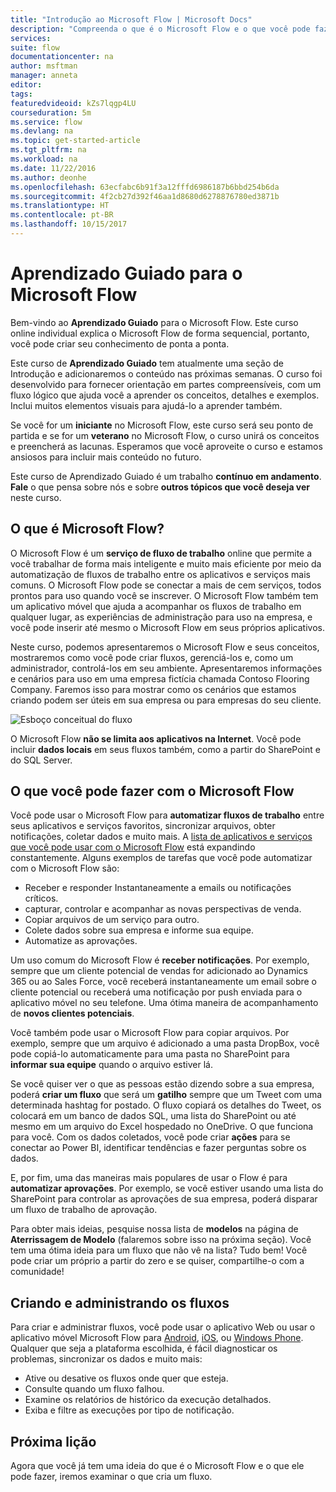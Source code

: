 ```yaml
---
title: "Introdução ao Microsoft Flow | Microsoft Docs"
description: "Compreenda o que é o Microsoft Flow e o que você pode fazer com ele."
services: 
suite: flow
documentationcenter: na
author: msftman
manager: anneta
editor: 
tags: 
featuredvideoid: kZs7lqgp4LU
courseduration: 5m
ms.service: flow
ms.devlang: na
ms.topic: get-started-article
ms.tgt_pltfrm: na
ms.workload: na
ms.date: 11/22/2016
ms.author: deonhe
ms.openlocfilehash: 63ecfabc6b91f3a12fffd6986187b6bbd254b6da
ms.sourcegitcommit: 4f2cb27d392f46aa1d8680d6278876780ed3871b
ms.translationtype: HT
ms.contentlocale: pt-BR
ms.lasthandoff: 10/15/2017
---
```

# <a name="guided-learning-for-microsoft-flow"></a>Aprendizado Guiado para o Microsoft Flow
Bem-vindo ao **Aprendizado Guiado** para o Microsoft Flow. Este curso online individual explica o Microsoft Flow de forma sequencial, portanto, você pode criar seu conhecimento de ponta a ponta.

Este curso de  **Aprendizado Guiado** tem atualmente uma seção de Introdução e adicionaremos o conteúdo nas próximas semanas. O curso foi desenvolvido para fornecer orientação em partes compreensíveis, com um fluxo lógico que ajuda você a aprender os conceitos, detalhes e exemplos. Inclui muitos elementos visuais para ajudá-lo a aprender também.

Se você for um **iniciante** no Microsoft Flow, este curso será seu ponto de partida e se for um **veterano** no Microsoft Flow, o curso unirá os conceitos e preencherá as lacunas. Esperamos que você aproveite o curso e estamos ansiosos para incluir mais conteúdo no futuro.

Este curso de Aprendizado Guiado é um trabalho **contínuo em andamento**.  **Fale** o que pensa sobre nós e sobre **outros tópicos que você deseja ver** neste curso.

## <a name="what-is-microsoft-flow"></a>O que é Microsoft Flow?
O Microsoft Flow é um **serviço de fluxo de trabalho** online que permite a você trabalhar de forma mais inteligente e muito mais eficiente por meio da automatização de fluxos de trabalho entre os aplicativos e serviços mais comuns.  O Microsoft Flow pode se conectar a mais de cem serviços, todos prontos para uso quando você se inscrever. O Microsoft Flow também tem um aplicativo móvel que ajuda a acompanhar os fluxos de trabalho em qualquer lugar, as experiências de administração para uso na empresa, e você pode inserir até mesmo o Microsoft Flow em seus próprios aplicativos.

Neste curso, podemos apresentaremos o Microsoft Flow e seus conceitos, mostraremos como você pode criar fluxos, gerenciá-los e, como um administrador, controlá-los em seu ambiente. Apresentaremos informações e cenários para uso em uma empresa fictícia chamada Contoso Flooring Company.  Faremos isso para mostrar como os cenários que estamos criando podem ser úteis em sua empresa ou para empresas do seu cliente.

![Esboço conceitual do fluxo](./media/learning-introducing-flow/flow-conceptual.png)

O Microsoft Flow **não se limita aos aplicativos na Internet**.  Você pode incluir **dados locais** em seus fluxos também, como a partir do SharePoint e do SQL Server.

## <a name="what-you-can-do-with-microsoft-flow"></a>O que você pode fazer com o Microsoft Flow
 Você pode usar o Microsoft Flow para **automatizar fluxos de trabalho** entre seus aplicativos e serviços favoritos, sincronizar arquivos, obter notificações, coletar dados e muito mais.  A [lista de aplicativos e serviços que você pode usar com o Microsoft Flow](https://flow.microsoft.com/services/) está expandindo constantemente.  Alguns exemplos de tarefas que você pode automatizar com o Microsoft Flow são:

* Receber e responder Instantaneamente a emails ou notificações críticos.
* capturar, controlar e acompanhar as novas perspectivas de venda.
* Copiar arquivos de um serviço para outro.
* Colete dados sobre sua empresa e informe sua equipe.
* Automatize as aprovações.

Um uso comum do Microsoft Flow é **receber notificações**. Por exemplo, sempre que um cliente potencial de vendas for adicionado ao Dynamics 365 ou ao Sales Force, você receberá instantaneamente um email sobre o cliente potencial ou receberá uma notificação por push enviada para o aplicativo móvel no seu telefone. Uma ótima maneira de acompanhamento de **novos clientes potenciais**.

Você também pode usar o Microsoft Flow para copiar arquivos. Por exemplo, sempre que um arquivo é adicionado a uma pasta DropBox, você pode copiá-lo automaticamente para uma pasta no SharePoint para **informar sua equipe** quando o arquivo estiver lá.

Se você quiser ver o que as pessoas estão dizendo sobre a sua empresa, poderá **criar um fluxo** que será um **gatilho** sempre que um Tweet com uma determinada hashtag for postado. O fluxo copiará os detalhes do Tweet, os colocará em um banco de dados SQL, uma lista do SharePoint ou até mesmo em um arquivo do Excel hospedado no OneDrive. O que funciona para você. Com os dados coletados, você pode criar **ações** para se conectar ao Power BI, identificar tendências e fazer perguntas sobre os dados.

E, por fim, uma das maneiras mais populares de usar o Flow é para **automatizar aprovações**. Por exemplo, se você estiver usando uma lista do SharePoint para controlar as aprovações de sua empresa, poderá disparar um fluxo de trabalho de aprovação.

Para obter mais ideias, pesquise nossa lista de **modelos** na página de **Aterrissagem de Modelo** (falaremos sobre isso na próxima seção). Você tem uma ótima ideia para um fluxo que não vê na lista?  Tudo bem!  Você pode criar um próprio a partir do zero e se quiser, compartilhe-o com a comunidade!

## <a name="creating-and-administering-flows"></a>Criando e administrando os fluxos
Para criar e administrar fluxos, você pode usar o aplicativo Web ou usar o aplicativo móvel Microsoft Flow para [Android](https://aka.ms/flowmobiledocsandroid), [iOS](https://aka.ms/flowmobiledocsios), ou [Windows Phone](https://aka.ms/flowmobilewindows). Qualquer que seja a plataforma escolhida, é fácil diagnosticar os problemas, sincronizar os dados e muito mais:

* Ative ou desative os fluxos onde quer que esteja.
* Consulte quando um fluxo falhou.
* Examine os relatórios de histórico da execução detalhados.
* Exiba e filtre as execuções por tipo de notificação.

## <a name="next-lesson"></a>Próxima lição
Agora que você já tem uma ideia do que é o Microsoft Flow e o que ele pode fazer, iremos examinar o que cria um fluxo.

